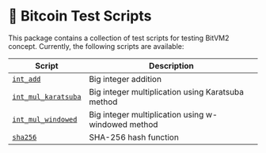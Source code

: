 # :test_tube: Bitcoin Test Scripts

This package contains a collection of test scripts for testing BitVM2 concept. Currently, the following scripts are available:

| Script | Description |
| ------ | ----------- |
| [`int_add`](./src/int_add.rs) | Big integer addition |
| [`int_mul_karatsuba`](./src/int_mul_karatsuba.rs) | Big integer multiplication using Karatsuba method |
| [`int_mul_windowed`](./src/int_mul_windowed.rs) | Big integer multiplication using w-windowed method |
| [`sha256`](./src/sha256.rs) | SHA-256 hash function |

